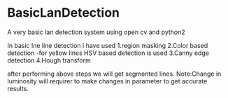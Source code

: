# BasicLanDetection
A very basic lan detection system using open cv and python2

In basic lne line detection i have used 
1.region masking
2.Color based detection
  -for yellow lines HSV based detection is used
3.Canny edge detection
4.Hough transform

after performing above steps we will get segmented lines. 
Note:Change in luminosity will requirer to make changes in parameter to get accurate results.
